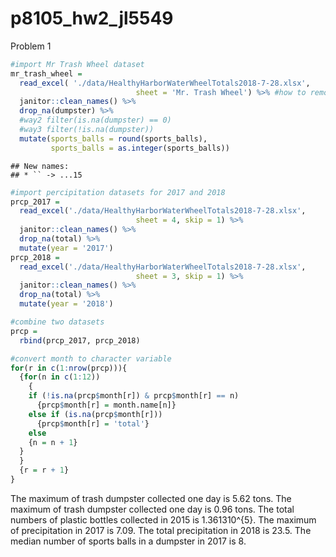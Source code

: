 p8105\_hw2\_jl5549
================

Problem 1

``` r
#import Mr Trash Wheel dataset
mr_trash_wheel = 
  read_excel( './data/HealthyHarborWaterWheelTotals2018-7-28.xlsx', 
                            sheet = 'Mr. Trash Wheel') %>% #how to remove non-data entries
  janitor::clean_names() %>% 
  drop_na(dumpster) %>% 
  #way2 filter(is.na(dumpster) == 0)
  #way3 filter(!is.na(dumpster)) 
  mutate(sports_balls = round(sports_balls), 
         sports_balls = as.integer(sports_balls))
```

    ## New names:
    ## * `` -> ...15

``` r
#import percipitation datasets for 2017 and 2018
prcp_2017 = 
  read_excel('./data/HealthyHarborWaterWheelTotals2018-7-28.xlsx', 
                            sheet = 4, skip = 1) %>% 
  janitor::clean_names() %>% 
  drop_na(total) %>% 
  mutate(year = '2017')
prcp_2018 = 
  read_excel('./data/HealthyHarborWaterWheelTotals2018-7-28.xlsx', 
                            sheet = 3, skip = 1) %>% 
  janitor::clean_names() %>% 
  drop_na(total) %>% 
  mutate(year = '2018')

#combine two datasets
prcp = 
  rbind(prcp_2017, prcp_2018) 

#convert month to character variable
for(r in c(1:nrow(prcp))){
  {for(n in c(1:12)) 
    {
    if (!is.na(prcp$month[r]) & prcp$month[r] == n)  
      {prcp$month[r] = month.name[n]}
    else if (is.na(prcp$month[r])) 
      {prcp$month[r] = 'total'}
    else
    {n = n + 1}
  }
  }
  {r = r + 1}
}
```

The maximum of trash dumpster collected one day is 5.62 tons. The
maximum of trash dumpster collected one day is 0.96 tons. The total
numbers of plastic bottles collected in 2015 is 1.361310^{5}. The
maximum of precipitation in 2017 is 7.09. The total precipitation in
2018 is 23.5. The median number of sports balls in a dumpster in 2017 is
8.
